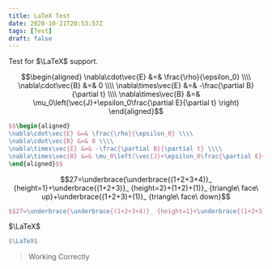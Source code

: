 ```yaml
---
title: LaTeX Test
date: 2020-10-21T20:53:57Z
tags: [Test]
draft: false
---
```


Test for $\LaTeX$ support.

<!--more-->

$$\begin{aligned}
\nabla\cdot\vec{E} &=& \frac{\rho}{\epsilon_0} \\\\ 
\nabla\cdot\vec{B} &=& 0 \\\\ 
\nabla\times\vec{E} &=& -\frac{\partial B}{\partial t} \\\\ 
\nabla\times\vec{B} &=& \mu_0\left(\vec{J}+\epsilon_0\frac{\partial E}{\partial t} \right)
\end{aligned}$$

```Latex
$$\begin{aligned}
\nabla\cdot\vec{E} &=& \frac{\rho}{\epsilon_0} \\\\ 
\nabla\cdot\vec{B} &=& 0 \\\\ 
\nabla\times\vec{E} &=& -\frac{\partial B}{\partial t} \\\\ 
\nabla\times\vec{B} &=& \mu_0\left(\vec{J}+\epsilon_0\frac{\partial E}{\partial t} \right)
\end{aligned}$$
```

$$27=\underbrace{\underbrace{(1+2+3+4)}_ {height=1}+\underbrace{(1+2+3)}_ {height=2}+(1+2)+(1)}_ {triangle\ face\ up}+\underbrace{(1+2+3)+(1)}_ {triangle\ face\ down}$$

```Latex
$$27=\underbrace{\underbrace{(1+2+3+4)}_ {height=1}+\underbrace{(1+2+3)}_ {height=2}+(1+2)+(1)}_ {triangle\ face\ up}+\underbrace{(1+2+3)+(1)}_ {triangle\ face\ down}$$
```

$\LaTeX$

```Latex
$\LaTeX$
```

> Working Correctly